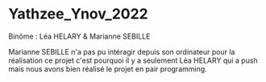 # Yathzee_Ynov_2022

Binôme : Léa HELARY & Marianne SEBILLE

Marianne SEBILLE n'a pas pu intéragir depuis son ordinateur pour la réalisation ce projet c'est pourquoi il y a seulement Léa HELARY qui a push mais nous avons bien réalisé le projet en pair programming.
